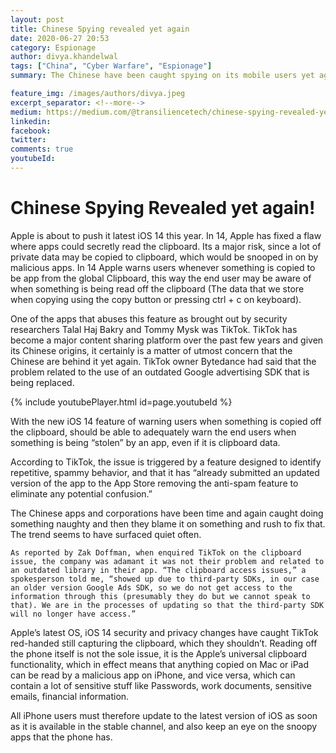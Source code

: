 ```yaml
---
layout: post
title: Chinese Spying revealed yet again
date: 2020-06-27 20:53
category: Espionage
author: divya.khandelwal
tags: ["China", "Cyber Warfare", "Espionage"]
summary: The Chinese have been caught spying on its mobile users yet again. This is a speck in the overall game that China is playing against its rivals and this has a global impact.

feature_img: /images/authors/divya.jpeg
excerpt_separator: <!--more-->
medium: https://medium.com/@transiliencetech/chinese-spying-revealed-yet-again-658b259bf030
linkedin:
facebook:
twitter:
comments: true
youtubeId: 
---
```


# Chinese Spying Revealed yet again!

Apple is about to push it latest iOS 14 this year. In 14, Apple has fixed a flaw where apps could secretly read the clipboard. Its a major risk, since a lot of private data may be copied to clipboard, which would be snooped in on by malicious apps. In 14 Apple warns users whenever something is copied to be app from the global Clipboard, this way the end user may be aware of when something is being read off the clipboard (The data that we store when copying using the copy button or pressing ctrl + c on keyboard).

One of the apps that abuses this feature as brought out by security researchers Talal Haj Bakry and Tommy Mysk was TikTok. TikTok has become a major content sharing platform over the past few years and given its Chinese origins, it certainly is a matter of utmost concern that the Chinese are behind it yet again. TikTok owner Bytedance had said that the problem related to the use of an outdated Google advertising SDK that is being replaced.

{% include youtubePlayer.html id=page.youtubeId %}

With the new iOS 14 feature of warning users when something is copied off the clipboard, should be able to adequately warn the end users when something is being “stolen” by an app, even if it is clipboard data.

According to TikTok, the issue is triggered by a feature designed to identify repetitive, spammy behavior, and that it has “already submitted an updated version of the app to the App Store removing the anti-spam feature to eliminate any potential confusion.”

The Chinese apps and corporations have been time and again caught doing something naughty and then they blame it on something and rush to fix that. The trend seems to have surfaced quiet often.

```
As reported by Zak Doffman, when enquired TikTok on the clipboard issue, the company was adamant it was not their problem and related to an outdated library in their app. “The clipboard access issues,” a spokesperson told me, “showed up due to third-party SDKs, in our case an older version Google Ads SDK, so we do not get access to the information through this (presumably they do but we cannot speak to that). We are in the processes of updating so that the third-party SDK will no longer have access.”
```

Apple’s latest OS, iOS 14 security and privacy changes have caught TikTok red-handed still capturing the clipboard, which they shouldn’t. Reading off the phone itself is not the sole issue, it is the Apple’s universal clipboard functionality, which in effect means that anything copied on Mac or iPad can be read by a malicious app on iPhone, and vice versa, which can contain a lot of sensitive stuff like Passwords, work documents, sensitive emails, financial information.

All iPhone users must therefore update to the latest version of iOS as soon as it is available in the stable channel, and also keep an eye on the snoopy apps that the phone has.